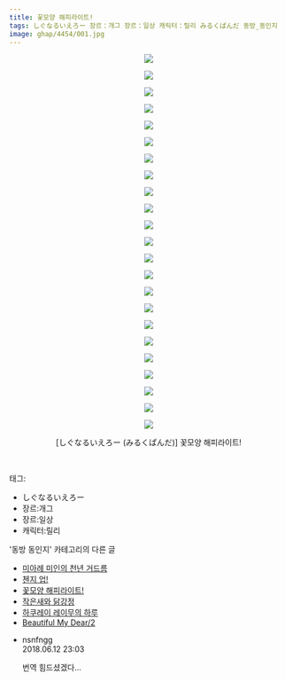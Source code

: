```yaml
---
title: 꽃모양 해피라이트!
tags: しぐなるいえろー 장르：개그 장르：일상 캐릭터：릴리 みるくぱんだ 동방_동인지
image: ghap/4454/001.jpg
---
```

<div class="article">
<p style="text-align: center; clear: none; float: none;"><img src="{{ site.nasurl }}/ghap/4454/001.jpg"/></p>
<p style="text-align: center; clear: none; float: none;"><img src="{{ site.nasurl }}/ghap/4454/002.jpg"/></p>
<p style="text-align: center; clear: none; float: none;"><img src="{{ site.nasurl }}/ghap/4454/003.jpg"/></p>
<p style="text-align: center; clear: none; float: none;"><img src="{{ site.nasurl }}/ghap/4454/004.jpg"/></p>
<p style="text-align: center; clear: none; float: none;"><img src="{{ site.nasurl }}/ghap/4454/005.jpg"/></p>
<p style="text-align: center; clear: none; float: none;"><img src="{{ site.nasurl }}/ghap/4454/006.jpg"/></p>
<p style="text-align: center; clear: none; float: none;"><img src="{{ site.nasurl }}/ghap/4454/007.jpg"/></p>
<p style="text-align: center; clear: none; float: none;"><img src="{{ site.nasurl }}/ghap/4454/008.jpg"/></p>
<p style="text-align: center; clear: none; float: none;"><img src="{{ site.nasurl }}/ghap/4454/009.jpg"/></p>
<p style="text-align: center; clear: none; float: none;"><img src="{{ site.nasurl }}/ghap/4454/010.jpg"/></p>
<p style="text-align: center; clear: none; float: none;"><img src="{{ site.nasurl }}/ghap/4454/011.jpg"/></p>
<p style="text-align: center; clear: none; float: none;"><img src="{{ site.nasurl }}/ghap/4454/012.jpg"/></p>
<p style="text-align: center; clear: none; float: none;"><img src="{{ site.nasurl }}/ghap/4454/013.jpg"/></p>
<p style="text-align: center; clear: none; float: none;"><img src="{{ site.nasurl }}/ghap/4454/014.jpg"/></p>
<p style="text-align: center; clear: none; float: none;"><img src="{{ site.nasurl }}/ghap/4454/015.jpg"/></p>
<p style="text-align: center; clear: none; float: none;"><img src="{{ site.nasurl }}/ghap/4454/016.jpg"/></p>
<p style="text-align: center; clear: none; float: none;"><img src="{{ site.nasurl }}/ghap/4454/017.jpg"/></p>
<p style="text-align: center; clear: none; float: none;"><img src="{{ site.nasurl }}/ghap/4454/018.jpg"/></p>
<p style="text-align: center; clear: none; float: none;"><img src="{{ site.nasurl }}/ghap/4454/019.jpg"/></p>
<p style="text-align: center; clear: none; float: none;"><img src="{{ site.nasurl }}/ghap/4454/020.jpg"/></p>
<p style="text-align: center; clear: none; float: none;"><img src="{{ site.nasurl }}/ghap/4454/021.jpg"/></p>
<p style="text-align: center; clear: none; float: none;"><img src="{{ site.nasurl }}/ghap/4454/022.jpg"/></p>
<p style="text-align: center; clear: none; float: none;"><img src="{{ site.nasurl }}/ghap/4454/023.jpg"/></p>
<p style="text-align: center; clear: none; float: none;">[しぐなるいえろー (みるくぱんだ)] 꽃모양 해피라이트!</p>
<p><br/></p>
</div><div class="tagTrail">
<p>태그: </p>
<ul>
<li>しぐなるいえろー</li>
<li>장르:개그</li>
<li>장르:일상</li>
<li>캐릭터:릴리</li>
</ul>
</div><div class="another">
<p>'동방 동인지' 카테고리의 다른 글</p>
<ul>
<li><a href="/2018-06-11-ghap_4456">미아례 미인의 천년 거드름</a></li>
<li><a href="/2018-06-11-ghap_4455">첸지 업!</a></li>
<li><a href="/2018-06-11-ghap_4454">꽃모양 해피라이트!</a></li>
<li><a href="/2018-06-11-ghap_4452">작은새와 닭강정</a></li>
<li><a href="/2018-06-11-ghap_4451">하쿠레이 레이무의 하루</a></li>
<li><a href="/2018-06-11-ghap_4450">Beautiful My Dear/2</a></li>
</ul>
</div><div class="cb_module cb_fluid">
<div class="cb_wrt cb_profile">
<div class="comment">
<ul>
<li class="cb_thumb_off" id="comment15269822">
<div class="cb_comment_area">
<div class="cb_info_area">
<div class="cb_section">
<span class="cb_nick_name">nsnfngg</span>
</div>
<div class="cb_section">
<span class="cb_date">2018.06.12 23:03 </span>
</div>
</div>
<div class="cb_dsc_comment">
<p class="cb_dsc">
											번역 힘드셨겠다...
										</p>
</div>
</div></li>
</ul>
</div>
</div><!-- commentList close -->
</div>
